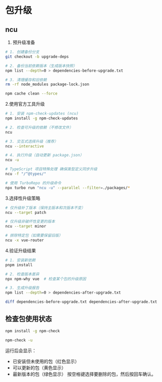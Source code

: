 
# 包升级

## ncu

1. 预升级准备

```bash
# 1. 创建备份分支
git checkout -b upgrade-deps

# 2. 备份当前依赖版本（生成版本快照）
npm list --depth=0 > dependencies-before-upgrade.txt

# 3. 清理缓存和旧依赖
rm -rf node_modules package-lock.json

npm cache clean --force
```

2.使用官方工具升级

```bash
# 1. 安装 npm-check-updates (ncu)
npm install -g npm-check-updates

# 2. 检查可升级的依赖（不修改文件）
ncu

# 3. 交互式选择升级（推荐）
ncu --interactive

# 4. 执行升级（自动更新 package.json）
ncu -u

# TypeScript 项目特殊处理 确保类型定义同步升级
ncu -f "/^@types/"

# 使用 TurboRepo 的升级命令
npx turbo run "ncu -u" --parallel --filter=./packages/*
```

3.选择性升级策略

```bash
# 仅升级补丁版本（保持主版本和次版本不变）
ncu --target patch

# 仅升级非破坏性变更的版本
ncu --target minor

# 排除特定包（如需要保留旧版）
ncu -x vue-router
```

4.验证升级结果

```bash
# 1. 安装新依赖
pnpm install

# 2. 检查版本差异
npx npm-why vue  # 检查某个包的升级原因

# 3. 生成升级报告
npm list --depth=0 > dependencies-after-upgrade.txt

diff dependencies-before-upgrade.txt dependencies-after-upgrade.txt
```

## 检查包使用状态

```bash
npm install -g npm-check

npm-check -u
```

运行后会显示：

* 已安装但未使用的包（红色显示）
* 可以更新的包（黄色显示）
* 最新版本的包（绿色显示）
按空格键选择要删除的包，然后按回车确认。
